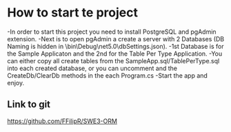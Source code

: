 # How to start te project
-In order to start this project you need to install PostgreSQL and pgAdmin extension.
-Next is to open pgAdmin a create a server with 2 Databases (DB Naming is hidden in \bin\Debug\net5.0\dbSettings.json).
-1st Database is for the Sample Applicaton and the 2nd for the Table Per Type Application.
-You can either copy all create tables from the SampleApp.sql/TablePerType.sql into each created database, or you can uncomment and the CreateDb/ClearDb methods in the each Program.cs
-Start the app and enjoy.

## Link to git
https://github.com/FFilipR/SWE3-ORM


